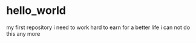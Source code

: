 # hello_world
my first repository
i need to work hard to earn for a better life
i can not do this any more

